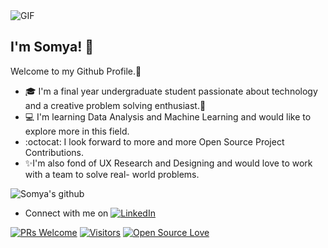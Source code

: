 
  <img align="center" alt="GIF" src="https://media3.giphy.com/media/26u4nJPf0JtQPdStq/giphy.gif" />
  
## I'm Somya! :woman:

Welcome to my Github Profile.🤩

- 🎓 I'm a final year undergraduate student passionate about technology and a creative problem solving enthusiast.🚀
- 💻 I'm learning Data Analysis and Machine Learning and would like to explore more in this field.
- :octocat: I look forward to more and more Open Source Project Contributions. 
- ✨I'm also fond of UX Research and Designing and would love to work with a team to solve real- world problems.



![Somya's github](https://github-readme-stats.vercel.app/api?username=somya1212&show_icons=true&hide_border=true)

- Connect with me on [![LinkedIn](https://img.shields.io/static/v1.svg?label=Connect&message=@somyasbharti&color=grey&logo=linkedin&labelColor=blue&style=social)](https://www.linkedin.com/in/somyasbharti/)


[![PRs Welcome](https://img.shields.io/badge/PRs-welcome-brightgreen.svg?style=flat&logo=github)](https://github.com/somya1212/) [![Visitors](https://visitor-badge.glitch.me/badge?page_id=somya1212.visitor-badge)](https://github.com/somya1212/) [![Open Source Love](https://badges.frapsoft.com/os/v2/open-source.svg?v=103)](https://github.com/somya1212/)
